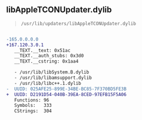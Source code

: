 ## libAppleTCONUpdater.dylib

> `/usr/lib/updaters/libAppleTCONUpdater.dylib`

```diff

-165.0.0.0.0
+167.120.3.0.1
   __TEXT.__text: 0x51ac
   __TEXT.__auth_stubs: 0x3d0
   __TEXT.__cstring: 0x1aa4

   - /usr/lib/libSystem.B.dylib
   - /usr/lib/libamsupport.dylib
   - /usr/lib/libc++.1.dylib
-  UUID: 025AFE25-899E-34BE-BC85-7F370BD5FE3B
+  UUID: D2191D54-040B-39EA-8CED-97EFB15F5A06
   Functions: 96
   Symbols:   333
   CStrings:  304

```
